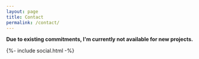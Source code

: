 ```yaml
---
layout: page
title: Contact
permalink: /contact/
---
```

<div class="info-box">
  <strong>Due to existing commitments, I'm currently not available for new projects.</strong>
</div>

{%- include social.html -%}
